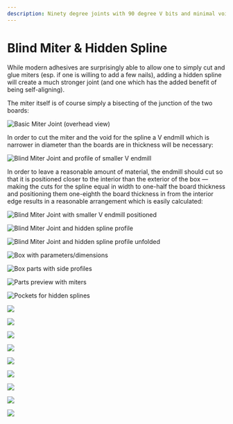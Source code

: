 ```yaml
---
description: Ninety degree joints with 90 degree V bits and minimal voids
---
```


# Blind Miter & Hidden Spline

While modern adhesives are surprisingly able to allow one to simply cut and glue miters \(esp. if one is willing to add a few nails\), adding a hidden spline will create a much stronger joint \(and one which has the added benefit of being self-aligning\). 

The miter itself is of course simply a bisecting of the junction of the two boards:

![Basic Miter Joint \(overhead view\)](.gitbook/assets/image%20%2834%29.png)

In order to cut the miter and the void for the spline a V endmill which is narrower in diameter than the boards are in thickness will be necessary:

![Blind Miter Joint and profile of smaller V endmill](.gitbook/assets/image%20%2833%29.png)

In order to leave a reasonable amount of material, the endmill should cut so that it is positioned closer to the interior than the exterior of the box ― making the cuts for the spline equal in width to one-half the board thickness and positioning them one-eighth the board thickness in from the interior edge results in a reasonable arrangement which is easily calculated: 

![Blind Miter Joint with smaller V endmill positioned](.gitbook/assets/image%20%2831%29.png)

![Blind Miter Joint and hidden spline profile](.gitbook/assets/image%20%2836%29.png)

![Blind Miter Joint and hidden spline profile unfolded](.gitbook/assets/image%20%2832%29.png)

![Box with parameters/dimensions](.gitbook/assets/image%20%2846%29.png)

![Box parts with side profiles](.gitbook/assets/image%20%2849%29.png)

![Parts preview with miters](.gitbook/assets/image%20%2840%29.png)

![Pockets for hidden splines](.gitbook/assets/image%20%2845%29.png)

![](.gitbook/assets/image%20%2850%29.png)

![](.gitbook/assets/image%20%2841%29.png)



![](.gitbook/assets/image%20%2837%29.png)

![](.gitbook/assets/image%20%2848%29.png)

![](.gitbook/assets/image%20%2842%29.png)

![](.gitbook/assets/image%20%2844%29.png)

![](.gitbook/assets/image%20%2838%29.png)

![](.gitbook/assets/image%20%2843%29.png)

![](.gitbook/assets/image%20%2839%29.png)



